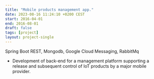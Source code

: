 ```yaml
---
title: "Mobile products management app."
date: 2023-08-16 11:24:10 +0200 CEST
start: 2016-04-01
end: 2016-08-01
draft: false
tags: [project]
layout: project-single
---
```


Spring Boot REST, Mongodb, Google Cloud Messaging, RabbitMq
- Development of back-end for a management platform supporting a release and subsequent control of IoT products by a major mobile provider.
